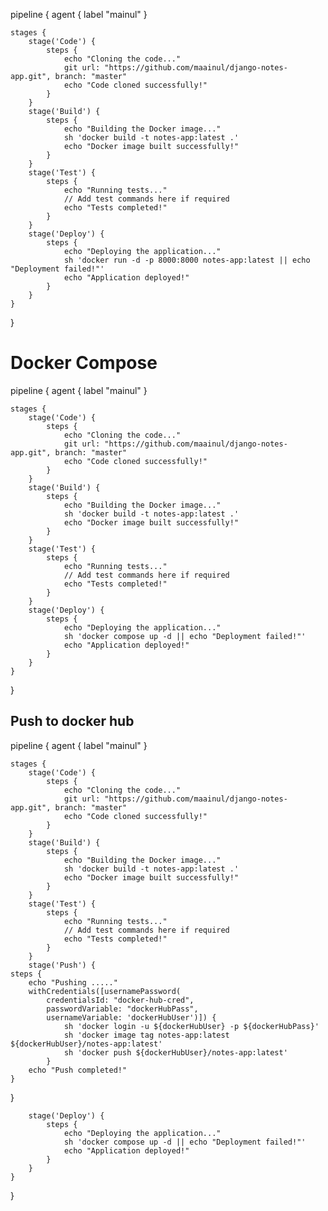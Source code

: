 pipeline {
    agent { label "mainul" }

    stages {
        stage('Code') {
            steps {
                echo "Cloning the code..."
                git url: "https://github.com/maainul/django-notes-app.git", branch: "master"
                echo "Code cloned successfully!"
            }
        }
        stage('Build') {
            steps {
                echo "Building the Docker image..."
                sh 'docker build -t notes-app:latest .'
                echo "Docker image built successfully!"
            }
        }
        stage('Test') {
            steps {
                echo "Running tests..."
                // Add test commands here if required
                echo "Tests completed!"
            }
        }
        stage('Deploy') {
            steps {
                echo "Deploying the application..."
                sh 'docker run -d -p 8000:8000 notes-app:latest || echo "Deployment failed!"'
                echo "Application deployed!"
            }
        }
    }
}


# Docker Compose 

pipeline {
    agent { label "mainul" }

    stages {
        stage('Code') {
            steps {
                echo "Cloning the code..."
                git url: "https://github.com/maainul/django-notes-app.git", branch: "master"
                echo "Code cloned successfully!"
            }
        }
        stage('Build') {
            steps {
                echo "Building the Docker image..."
                sh 'docker build -t notes-app:latest .'
                echo "Docker image built successfully!"
            }
        }
        stage('Test') {
            steps {
                echo "Running tests..."
                // Add test commands here if required
                echo "Tests completed!"
            }
        }
        stage('Deploy') {
            steps {
                echo "Deploying the application..."
                sh 'docker compose up -d || echo "Deployment failed!"'
                echo "Application deployed!"
            }
        }
    }
}

## Push to docker hub
pipeline {
    agent { label "mainul" }

    stages {
        stage('Code') {
            steps {
                echo "Cloning the code..."
                git url: "https://github.com/maainul/django-notes-app.git", branch: "master"
                echo "Code cloned successfully!"
            }
        }
        stage('Build') {
            steps {
                echo "Building the Docker image..."
                sh 'docker build -t notes-app:latest .'
                echo "Docker image built successfully!"
            }
        }
        stage('Test') {
            steps {
                echo "Running tests..."
                // Add test commands here if required
                echo "Tests completed!"
            }
        }
        stage('Push') {
    steps {
        echo "Pushing ....."
        withCredentials([usernamePassword(
            credentialsId: "docker-hub-cred",
            passwordVariable: "dockerHubPass",
            usernameVariable: 'dockerHubUser')]) {
                sh 'docker login -u ${dockerHubUser} -p ${dockerHubPass}'
                sh 'docker image tag notes-app:latest ${dockerHubUser}/notes-app:latest'
                sh 'docker push ${dockerHubUser}/notes-app:latest'
            }
        echo "Push completed!"
    }
}

        stage('Deploy') {
            steps {
                echo "Deploying the application..."
                sh 'docker compose up -d || echo "Deployment failed!"'
                echo "Application deployed!"
            }
        }
    }
}
